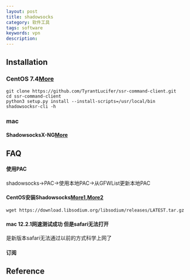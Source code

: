 ```yaml
---
layout: post
title: shadowsocks
category: 软件工具
tags: software
keywords: vpn
description: 
---
```


## Installation

### CentOS 7.4[More](https://pypi.org/project/shadowsocksr-cli/)


```
git clone https://github.com/TyrantLucifer/ssr-command-client.git
cd ssr-command-client
python3 setup.py install --install-scripts=/usr/local/bin
shadowsocksr-cli -h
```

### mac

#### ShadowsocksX-NG[More](https://github.com/shadowsocks/ShadowsocksX-NG)


## FAQ

#### 使用PAC

shadowsocks->PAC->使用本地PAC->从GFWList更新本地PAC

#### CentOS安装Shadowsocks[More1](https://github.com/Shadowsocks-Wiki/shadowsocks/blob/master/6-linux-setup-guide-cn.md),[More2](https://blog.csdn.net/lengconglin/article/details/77655845)

```
wget https://download.libsodium.org/libsodium/releases/LATEST.tar.gz
```

#### mac 12.2.1网速测试成功 但是safari无法打开

是新版本safari无法通过以前的方式科学上网了

#### 订阅

## Reference


